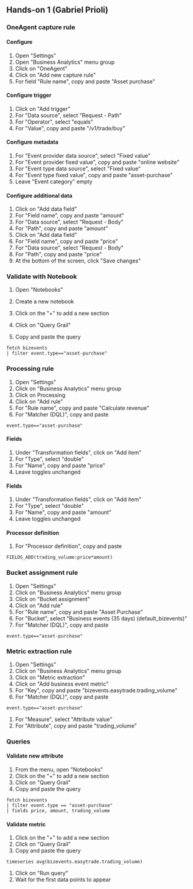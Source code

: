 ## Hands-on 1 (Gabriel Prioli)

### OneAgent capture rule

#### Configure
1. Open "Settings"
1. Open "Business Analytics" menu group
1. Click on "OneAgent"
1. Click on "Add new capture rule"
1. For field "Rule name", copy and paste "Asset purchase" 

#### Configure trigger
1. Click on "Add trigger"
1. For "Data source", select "Request - Path"
1. For "Operator", select "equals"
1. For "Value", copy and paste "/v1/trade/buy"

#### Configure metadata
1. For "Event provider data source", select "Fixed value"
1. For "Event provider fixed value", copy and paste "online website"
1. For "Event type data source", select "Fixed value"
1. For "Event type fixed value", copy and paste "asset-purchase"
1. Leave "Event category" empty

#### Configure additional data
1. Click on "Add data field"
1. For "Field name", copy and paste "amount"
1. For "Data source", select "Request - Body"
1. For "Path", copy and paste "amount"
1. Click on "Add data field"
1. For "Field name", copy and paste "price"
1. For "Data source", select "Request - Body"
1. For "Path", copy and paste "price"
1. At the bottom of the screen, click "Save changes"

### Validate with Notebook

1. Open "Notebooks"
1. Create a new notebook

1. Click on the "+" to add a new section
1. Click on "Query Grail"
1. Copy and paste the query
```
fetch bizevents
| filter event.type=="asset-purchase"
```
### Processing rule

1. Open "Settings"
1. Click on "Business Analytics" menu group
1. Click on Processing
1. Click on "Add rule"
1. For "Rule name", copy and paste "Calculate revenue"
1. For "Matcher (DQL)", copy and paste 
```
event.type=="asset-purchase"
``` 

#### Fields
1. Under "Transformation fields", click on "Add item"
1. For "Type", select "double"
1. For "Name", copy and paste "price"
1. Leave toggles unchanged

#### Fields
1. Under "Transformation fields", click on "Add item"
1. For "Type", select "double"
1. For "Name", copy and paste "amount"
1. Leave toggles unchanged

#### Processor definition
1. For "Processor definition", copy and paste 
```
FIELDS_ADD(trading_volume:price*amount)
```

### Bucket assignment rule
1. Open "Settings"
1. Click on "Business Analytics" menu group
1. Click on "Bucket assignment"
1. Click on "Add rule"
1. For "Rule name", copy and paste "Asset Purchase"
1. For "Bucket", select "Business events (35 days) (default_bizevents)"
1. For "Matcher (DQL)", copy and paste 
```
event.type=="asset-purchase"
```


### Metric extraction rule
1. Open "Settings"
1. Click on "Business Analytics" menu group
1. Click on "Metric extraction"
1. Click on "Add business event metric"
1. For "Key", copy and paste "bizevents.easytrade.trading_volume"
1. For "Matcher (DQL)", copy and paste 
```
event.type=="asset-purchase"
```
1. For "Measure", select "Attribute value"
1. For "Attribute", copy and paste "trading_volume"

### Queries

#### Validate new attribute
1. From the menu, open "Notebooks"
1. Click on the "+" to add a new section
1. Click on "Query Grail"
1. Copy and paste the query
```
fetch bizevents
| filter event.type == "asset-purchase"
| fields price, amount, trading_volume
```
#### Validate metric

1. Click on the "+" to add a new section
1. Click on "Query Grail"
1. Copy and paste the query
``` 
timeseries avg(bizevents.easytrade.trading_volume)
```
1. Click on "Run query"
1. Wait for the first data points to appear
